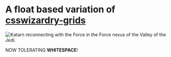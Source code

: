 # A float based variation of [csswizardry-grids](https://github.com/csswizardry/csswizardry-grids)

![Katarn reconnecting with the Force in the Force nexus of the Valley of the Jedi.](https://static.wikia.nocookie.net/starwars/images/3/39/Kylevalley.jpg)

NOW TOLERATING **WHITESPACE**!
